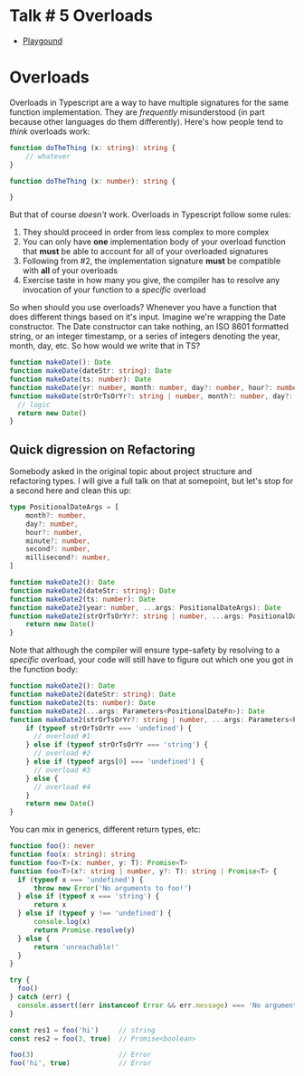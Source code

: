 # Talk \# 5 Overloads

* [Playgound](https://www.typescriptlang.org/play?#code/PTAEHkDcFMCcBsD2BDAJgZ1AKCyUAVAC2gE9RlZpzQB3ZMgF0VEORlAFsBXeBgSwAO8Kuj4BzAHbIGXSpgBmiWKAbFQ6ZByryuEgMb9EE0Hw5DoWiQ2l8jAOlxgipcpVAAqeZQCOXaFfgSd04+dF1UOHQmRFRQAAo+YwEKBlAAI2g9ZC50KkRVOFB4ZAkxLmQxaExUZgKOUFQ+eXk4fwZAgEoHPAAJVoByTEJEGlABaERzFX9Ypg9VRIBrYMQYBBQMWiVFgC4cLB19Q2Ma5yJEsXiADx31BlgLjtuoh9LQAG8sUG-QPBpWBjQNZYAC+OEOBlsJ0QZ0IF2utwkXA4GVgTzur0un1BODwACEuKlVNJQIh5KA9IhZLkPDUqhJ+gxgjRtnYIGskGhMIkCCRxug9A8BKlFPAkKN0IgtKBYDwqnsQI5QABGNnOMjoYY8WICWCIPTQaCxHlKCLKLxSopVTCUszCK4qZgcJRUW3mK5KgBMbIAmlSKSVSRJAiw2FR3O4jNAIyY7RY2jYjOkYmQyaASFTlKs4JzYhDjioAR53NwojGMuQ0sJHeQ9JTdCKlOQxaTyRnZKSORsjepxFIZHIlQBmNkAMUQYpG8It9QAxJ6ADSFqimcyWawF0SSaSycMlnJM4IVt02KtUGh8VTF5BimNp9tZrtcpUAFjZAFErnA9KEqNYoiuxjDKMHAlGQ7agGIfAwEuBQUlKAh8MIyisJgcxyBO7BgSYEiQPqibGPemagPmUI1sgHjoOMP7yHwegrE+qC4mAADKzD-P46havAsQQTkeSMegAD8oAAOrEBIQKFBBrBYSRuiQkmxKpHS1RNC0lBWIWFyYGkyC5LESaXoMOECIS3RgAAkqBUGSbQ0D9G4NCwMgAiIW8cEACLSK6RgvFwBhKGqajeYC8ESP5gXKFkxjWIsVASPkcKlEugaWSx4CgAAHAAbAADMqJFKKBDCAkxeAvBcS5NoGiSApUyj8FoUSaAI1XKBRuQPFUrY4fVkQNP4+TwnBJDQBQS7OlYhBLqg9BLtADB6GybEsCMWzavZSrOZef5Fjy+AsUJ4IKQWoHxaF0BxOil0HKdZHndAl1xHNgIsfczz3I8ty3aRSaPc9DDoIiyKojdPl3UcD3IBdPlxCQsAgyicCTUYqhI6is30EJGMo2tsg46ASLI7Ak2JIS0CE8TmPqJkRioFToN4xwSHwL+lISAzuNoj9EN-cYANwy84CwPg6Aiz6sCE5VbwAD5E0zpOcGjhCMyTWMkGrNNalL3Nk0igJa3juQc1zCvqyEYrs-TRs86Al0fF8JjknEDB8hM5LC6L4uwJLoAALyB6A-ThNAtGSag-QdI7Py-GA2brGgoCzsqTsgqA0DwDSTTxG74xpl7YsS8ogf+8HMtiFHMc-HgCe5snnppxnWcri7ece8r00B0HIec2HiRGlXnyx7XjHJ0OTeZzSw81-HY+zi+adO5QA7GJJozPR0OJKmxWhpCm5DoPFxqxWoSjiIkN6OoheiVlSqS6ogABWmSpJFA5UCUsSUPIyBRSN7t0BsksrQVmkFoKf3ki2aw8BFhBiVMpcgb8pTQAEIgOqS40iEitAwEyURJhFQ6rTU2LBWjkE5hSYQgYFiYC4AIPYWB26gAAAqIFEMcG8l0ACCsAxCYDLgAbSmqoW2GtRH411ubGmLMDaUz1sQm28iWZWxNooqRcAAC6J0ob-Rhk9Hynprq80BJDRSAs9GXUMa9aA71EYYm+vbPm91dGw0BIYoG3NwYmP5pwCxBj4bjTsdTPGdhQkUD4bcVh7CoScJ8jwvhXjoCmLOn4txcRC4+0ltLL6ct1FK1CXYcJwMWFsMvDE+A3DeHoESdXb4OdXbuwLvcEWRdfYlx7qHcOg9o4zxHnPHMGxk6p1junKerdc6NM9s072xdu5l0GDkyuPSnZ9M7AMpO84VmgFGS3Z2Ez87kiKQIvKGi5nB06QPSOyzY7fFHus2Is4J4jObtPLZtz+mJweYvEZWyV6yDXtADecMt5giVH6LgAYBZ8AdDySokkHh6HQLNdSrQtJ-NgLFQBC0loMJ8YoRARiiZSVgMksi+K4g3HsaUdEFdSVJnxQAHnwAAPgpfIkgtx8DomYXqFmuQmXMrpcYRlLKKXZMxKAeWwSlaa05TSxZkqWG8t-AK6u9T25pgdKXc5fculXNqT8VQepRjr1AO+WAepYBxH6AAOWYOE5EbQ0LMHxQAQijpPXZ6rJmgC1T3CuQ83kykWv831nrs5tx9WQV1HTdWXMDTc8KkphB2CQGIClW9E3ouMDyqUv47AYXgDAeGmbtkvKoL0n42adWUD-qwM87ql6gvuGQGe5KQUBiWoQeIcA0TVw5sm6AhT0BdQYHEOIvacItX0B3c1lrQAADIF0ZwtXYZqGhKjR21ba+1vDHVWGdUVRA7qQU4AHakOQhUy7kv6HCD157g3oE9AHI9cQhywVlNALeBxEAEqHFvG9d6P1+C3kAA)

# Overloads

Overloads in Typescript are a way to have multiple signatures for the same function implementation. They are *frequently* misunderstood (in part because other languages do them differently). Here's how people tend to *think* overloads work:

```typescript
function doTheThing (x: string): string {
    // whatever
}

function doTheThing (x: number): string {

}
```

But that of course *doesn't* work. Overloads in Typescript follow some rules:

1. They should proceed in order from less complex to more complex
2. You can only have **one** implementation body of your overload function that **must** be able to account for all of your overloaded signatures
3. Following from #2, the implementation signature **must** be compatible with **all** of your overloads
4. Exercise taste in how many you give, the compiler has to resolve any invocation of your function to a *specific* overload

So when should you use overloads? Whenever you have a function that does different things based on it's input. Imagine we're wrapping the Date constructor. The Date constructor can take nothing, an ISO 8601 formatted string, or an integer timestamp, or a series of integers denoting the year, month, day, etc. So how would we write that in TS?

```typescript
function makeDate(): Date
function makeDate(dateStr: string): Date
function makeDate(ts: number): Date
function makeDate(yr: number, month: number, day?: number, hour?: number, minute?: number, second?: number, millisecond?: number): Date
function makeDate(strOrTsOrYr?: string | number, month?: number, day?: number, hour?: number, minute?: number, second?: number, millisecond?: number): Date {
  // logic
  return new Date()
}
```

## Quick digression on Refactoring

Somebody asked in the original topic about project structure and refactoring types. I will give a full talk on that at somepoint, but let's stop for a second here and clean this up:

```typescript
type PositionalDateArgs = [
    month?: number,
    day?: number,
    hour?: number,
    minute?: number,
    second?: number,
    millisecond?: number,
]

function makeDate2(): Date
function makeDate2(dateStr: string): Date
function makeDate2(ts: number): Date
function makeDate2(year: number, ...args: PositionalDateArgs): Date
function makeDate2(strOrTsOrYr?: string | number, ...args: PositionalDateArgs): Date {
    return new Date()
}
```

Note that although the compiler will ensure type-safety by resolving to a *specific* overload, your code will still have to figure out which one you got in the function body:

```typescript
function makeDate2(): Date
function makeDate2(dateStr: string): Date
function makeDate2(ts: number): Date
function makeDate2(...args: Parameters<PositionalDateFn>): Date
function makeDate2(strOrTsOrYr?: string | number, ...args: Parameters<PositionalDateFn>): Date {
    if (typeof strOrTsOrYr === 'undefined') {
      // overload #1
    } else if (typeof strOrTsOrYr === 'string') {
      // overload #2
    } else if (typeof args[0] === 'undefined') {
      // overload #3
    } else {
      // overload #4
    }
    return new Date()
}
```

You can mix in generics, different return types, etc:

```typescript
function foo(): never
function foo(x: string): string
function foo<T>(x: number, y: T): Promise<T>
function foo<T>(x?: string | number, y?: T): string | Promise<T> {
  if (typeof x === 'undefined') {
      throw new Error('No arguments to foo!')
  } else if (typeof x === 'string') {
      return x
  } else if (typeof y !== 'undefined') {
      console.log(x)
      return Promise.resolve(y)
  } else {
      return 'unreachable!'
  }
}

try {
  foo()
} catch (err) {
  console.assert((err instanceof Error && err.message) === 'No arguments to foo!')
}

const res1 = foo('hi')     // string
const res2 = foo(3, true)  // Promise<boolean>

foo(3)                     // Error
foo('hi', true)            // Error
```
